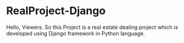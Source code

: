 # RealProject-Django
Hello, Viewers.
So this Project is a real estate dealing project which is developed using Django framework in Python language. 
